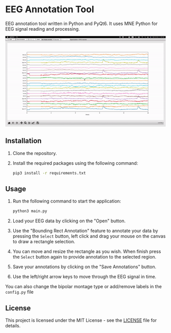 # EEG Annotation Tool

EEG annotation tool written in Python and PyQt6. It uses MNE Python for EEG signal reading and processing.

![demo](icons/demo.gif)

## Installation

1. Clone the repository.
2. Install the required packages using the following command:

   ``` bash
   pip3 install -r requirements.txt
   ```

## Usage

1. Run the following command to start the application:

   ``` bash
   python3 main.py
   ```

2. Load your EEG data by clicking on the "Open" button.
3. Use the "Bounding Rect Annotation" feature to annotate your data by pressing the `Select` button, left click and drag your mouse on the canvas to draw a rectangle selection.
4. You can move and resize the rectangle as you wish. When finish press the `Select` button again to provide annotation to the selected region.
5. Save your annotations by clicking on the "Save Annotations" button.
6. Use the left/right arrow keys to move through the EEG signal in time.

You can also change the bipolar montage type or add/remove labels in the `config.py` file

## License

This project is licensed under the MIT License - see the [LICENSE](LICENSE) file for details.
